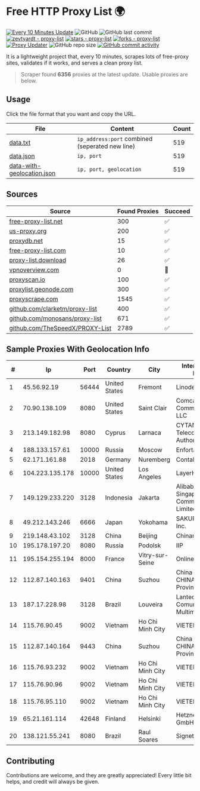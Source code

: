 
# Free HTTP Proxy List 🌍

[![Every 10 Minutes Update](https://github.com/mertguvencli/http-proxy-list/actions/workflows/main.yml/badge.svg?branch=main)](https://github.com/mertguvencli/http-proxy-list/actions/workflows/main.yml)
![GitHub](https://img.shields.io/github/license/mertguvencli/http-proxy-list)
![GitHub last commit](https://img.shields.io/github/last-commit/mertguvencli/http-proxy-list)
[![zevtyardt - proxy-list](https://img.shields.io/static/v1?label=zevtyardt&message=proxy-list&color=blue&logo=github)](https://github.com/zevtyardt/proxy-list "Go to GitHub repo")
[![stars - proxy-list](https://img.shields.io/github/stars/zevtyardt/proxy-list?style=social)](https://github.com/zevtyardt/proxy-list)
[![forks - proxy-list](https://img.shields.io/github/forks/zevtyardt/proxy-list?style=social)](https://github.com/zevtyardt/proxy-list)
[![Proxy Updater](https://github.com/zevtyardt/proxy-list/workflows/Proxy%20Updater/badge.svg)](https://github.com/zevtyardt/proxy-list/actions?query=workflow:"Proxy+Updater")
![GitHub repo size](https://img.shields.io/github/repo-size/zevtyardt/proxy-list)
[![GitHub commit activity](https://img.shields.io/github/commit-activity/m/zevtyardt/proxy-list?logo=commits)](https://github.com/zevtyardt/proxy-list/commits/main)

It is a lightweight project that, every 10 minutes, scrapes lots of free-proxy sites, validates if it works, and serves a clean proxy list.

> Scraper found **6356** proxies at the latest update. Usable proxies are below.

## Usage

Click the file format that you want and copy the URL.

|File|Content|Count|
|----|-------|-----|
|[data.txt](https://raw.githubusercontent.com/mertguvencli/http-proxy-list/main/proxy-list/data.txt)|`ip_address:port` combined (seperated new line)|519|
|[data.json](https://raw.githubusercontent.com/mertguvencli/http-proxy-list/main/proxy-list/data.json)|`ip, port`|519|
|[data-with-geolocation.json](https://raw.githubusercontent.com/mertguvencli/http-proxy-list/main/proxy-list/data-with-geolocation.json)|`ip, port, geolocation`|519|

## Sources

|Source|Found Proxies|Succeed|
|------|-------------|-------|
|[free-proxy-list.net](https://free-proxy-list.net)|300|✅|
|[us-proxy.org](https://www.us-proxy.org)|200|✅|
|[proxydb.net](http://proxydb.net)|15|✅|
|[free-proxy-list.com](https://free-proxy-list.com/?page=&port=&type%5B%5D=http&type%5B%5D=https&up_time=0&search=Search)|10|✅|
|[proxy-list.download](https://www.proxy-list.download/HTTP)|26|✅|
|[vpnoverview.com](https://vpnoverview.com/privacy/anonymous-browsing/free-proxy-servers)|0|🚫|
|[proxyscan.io](https://www.proxyscan.io)|100|✅|
|[proxylist.geonode.com](https://proxylist.geonode.com/api/proxy-list?limit=300&page=1&sort_by=lastChecked&sort_type=desc&protocols=http,https)|300|✅|
|[proxyscrape.com](https://api.proxyscrape.com/v2/?request=displayproxies&protocol=http&timeout=10000&country=all&ssl=all&anonymity=all)|1545|✅|
|[github.com/clarketm/proxy-list](https://raw.githubusercontent.com/clarketm/proxy-list/master/proxy-list-raw.txt)|400|✅|
|[github.com/monosans/proxy-list](https://raw.githubusercontent.com/monosans/proxy-list/main/proxies/http.txt)|671|✅|
|[github.com/TheSpeedX/PROXY-List](https://raw.githubusercontent.com/TheSpeedX/PROXY-List/master/http.txt)|2789|✅|


## Sample Proxies With Geolocation Info

|#|Ip|Port|Country|City|Internet Service Provider|
|-|--|----|-------|----|-------------------------|
|1|45.56.92.19|56444|United States|Fremont|Linode, LLC|
|2|70.90.138.109|8080|United States|Saint Clair|Comcast Cable Communications, LLC|
|3|213.149.182.98|8080|Cyprus|Larnaca|CYTANET - Cyprus Telecommunications Authority|
|4|188.133.157.61|10000|Russia|Moscow|Enforta-MSK|
|5|62.171.161.88|2018|Germany|Nuremberg|Contabo GmbH|
|6|104.223.135.178|10000|United States|Los Angeles|LayerHost|
|7|149.129.233.220|3128|Indonesia|Jakarta|Alibaba.com Singapore E-Commerce Private Limited|
|8|49.212.143.246|6666|Japan|Yokohama|SAKURA Internet Inc.|
|9|219.148.43.102|3128|China|Beijing|Chinanet|
|10|195.178.197.20|8080|Russia|Podolsk|IIP|
|11|195.154.255.194|8000|France|Vitry-sur-Seine|Online S.A.S.|
|12|112.87.140.163|9401|China|Suzhou|China Unicom CHINA169 Jiangsu Province Network|
|13|187.17.228.98|3128|Brazil|Louveira|Lantec Comunicacao Multimidia Ltda|
|14|115.76.90.45|9002|Vietnam|Ho Chi Minh City|VIETELGPRS|
|15|112.87.140.164|9443|China|Suzhou|China Unicom CHINA169 Jiangsu Province Network|
|16|115.76.93.232|9002|Vietnam|Ho Chi Minh City|VIETELGPRS|
|17|115.76.90.96|9002|Vietnam|Ho Chi Minh City|VIETELGPRS|
|18|115.76.95.110|9002|Vietnam|Ho Chi Minh City|VIETELGPRS|
|19|65.21.161.114|42648|Finland|Helsinki|Hetzner Online GmbH|
|20|138.121.55.241|8080|Brazil|Raul Soares|Signet Telecom Ltda|



## Contributing

Contributions are welcome, and they are greatly appreciated! Every
little bit helps, and credit will always be given.

